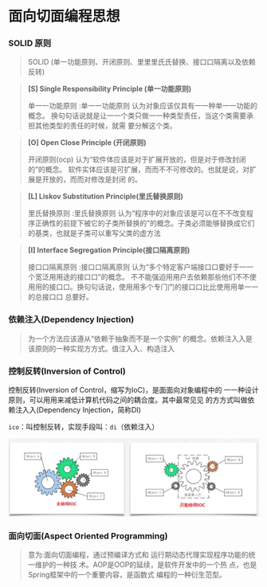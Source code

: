 # 面向切面编程思想

### SOLID 原则

>  SOLID (单一功能原则、开闭原则、⾥里里⽒氏替换、接⼝口隔离以及依赖反转)

> **[S] Single Responsibility Principle (单一功能原则)**
>
> 单⼀一功能原则 :单⼀一功能原则 认为对象应该仅具有⼀一种单⼀一功能的概念。 换句句话说就是让⼀一个类只做⼀一种类型责任，当这个类需要承担其他类型的责任的时候，就需 要分解这个类。

>  **[O] Open Close Principle (开闭原则)**
>
> 开闭原则(ocp) 认为“软件体应该是对于扩展开放的，但是对于修改封闭的”的概念。 软件实体应该是可扩展，⽽而不不可修改的。也就是说，对扩展是开放的，⽽而对修改是封闭 的。

>  **[L] Liskov Substitution Principle(里氏替换原则)**
>
> ⾥氏替换原则 :里⽒替换原则 认为“程序中的对象应该是可以在不不改变程序正确性的前提下被它的子类所替换的”的概念。子类必须能够替换成它们的基类，也就是子类可以重写父类的虚方法

>  **[I] Interface Segregation Principle(接口隔离原则)**
>
> 接⼝口隔离原则 :接⼝口隔离原则 认为“多个特定客户端接⼝口要好于⼀一个宽泛⽤用途的接⼝口”的概念。 不不能强迫⽤用户去依赖那些他们不不使⽤用的接⼝口。换句句话说，使⽤用多个专⻔门的接⼝口⽐比使⽤用单⼀一的总接⼝口 总要好。

### 依赖注入(Dependency Injection)

> 为一个方法应该遵从“依赖于抽象⽽不是⼀个实例” 的概念。依赖注⼊入是该原则的一种实现⽅方式。值注⼊入、构造注⼊

### 控制反转(Inversion of Control)

控制反转(Inversion of Control，缩写为IoC)，是⾯面向对象编程中的 ⼀一种设计原则，可以⽤用来减低计算机代码之间的耦合度。其中最常⻅见 的⽅方式叫做依赖注⼊入(Dependency Injection，简称DI)

`ico`：叫控制反转，实现手段叫：`di`（依赖注入）

![di.jpg](../assert/ioc.jpg)

### ⾯向切面(Aspect Oriented Programming)

> 意为:面向切面编程，通过预编译方式和 运行期动态代理实现程序功能的统一维护的一种技 术。AOP是OOP的延续，是软件开发中的一个热 点，也是Spring框架中的⼀个重要内容，是函数式 编程的一种衍生范型。